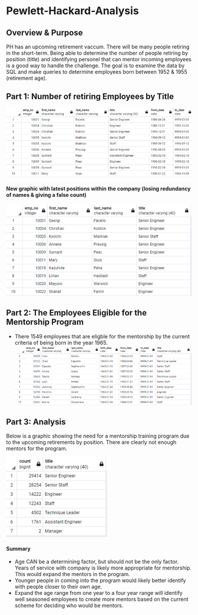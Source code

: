 # Pewlett-Hackard-Analysis

## Overview & Purpose

PH has an upcoming retirement vaccum.  There will be many people retiring in the short-term.  Being able to determine the number of people retiring by position (title) and identifying personel that can mentor incoming employees is a good way to handle the challenge.  The goal is to examine the data by SQL and make queries to determine employees born between 1952 & 1955 (retirement age).

## Part 1: Number of retiring Employees by Title
![Retire_titles](Graphics/Retire_titles.PNG)

#### New graphic with latest positions within the company (losing redundancy of names & giving a false count)

![uniq_new_retire_titles](Graphics/uniq_new_retire_titles.PNG)

## Part 2: The Employees Eligible for the Mentorship Program

* There 1549 employees that are eligble for the mentorship by the current criteria of being born in the year 1965.
![mentor_elig](Graphics/mentor_elig.PNG)

## Part 3:  Analysis
Below is a graphic showing the need for a mentorship training program due to the upcoming retirements by position.  There are clearly not enough mentors for the program.

![retiring_titles_count](Graphics/retiring_titles_count.PNG)

#### Summary
* Age CAN be a determining factor, but should not be the only factor.  Years of service with company is likely more appropriate for mentorship.  This would expand the mentors in the program.
* Younger people in coming into the program would likely better identify with people closer to their own age.
* Expand the age range from one year to a four year range will identify well seasoned employees to create more mentors based on the current scheme for deciding who would be mentors.
